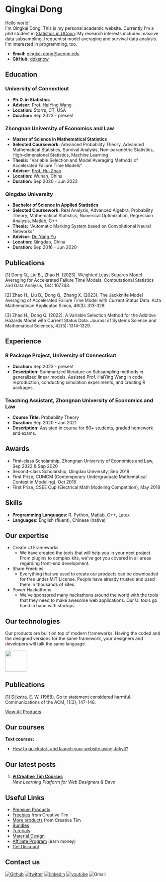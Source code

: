 # Qingkai Dong

Hello world!  
I'm Qingkai Dong. This is my personal academic website. Currently I'm a phd student in [Statistics in UConn](https://statistics.uconn.edu/). My research interests includes massive data subsampling, frequentist model averaging and survival data analysis. I'm interested in programming, too.

- **Email:** qingkai.dong@uconn.edu
- **GitHub:** [dqksnow](https://github.com/dqksnow)

## Education

### University of Connecticut
- **Ph.D. in Statistics**
- **Advisor:** [Prof. HaiYing Wang](https://ossifragus.github.io/)
- **Location:** Storrs, CT, USA
- **Duration:** Sep 2023 - present

### Zhongnan University of Economics and Law
- **Master of Science in Mathematical Statistics**
- **Selected Coursework:** Advanced Probability Theory, Advanced Mathematical Statistics, Survival Analysis, Non-parametric Statistics, High-dimensional Statistics, Machine Learning
- **Thesis:** "Variable Selection and Model Averaging Methods of Accelerated Failure Time Models"
- **Advisor:** [Prof. Hui Zhao](https://hzhaozuel.github.io/)
- **Location:** Wuhan, China
- **Duration:** Sep 2020 - Jun 2023

### Qingdao University
- **Bachelor of Science in Applied Statistics**
- **Selected Coursework:** Real Analysis, Advanced Algebra, Probability Theory, Mathematical Statistics, Numerical Optimization, Regression Analysis, Matlab, C++
- **Thesis:** "Automatic Marking System based on Convolutional Neural Networks"
- **Advisor:** [Dr. Yang Yu](https://maths.qdu.edu.cn/info/1222/1981.htm)
- **Location:** Qingdao, China
- **Duration:** Sep 2016 - Jun 2020

## Publications
<a id="1">[1]</a> 
Dong Q., Liu B., Zhao H. (2023). 
Weighted Least Squares Model Averaging for Accelerated Failure Time Models.
Computational Statistics and Data Analysis, 184: 107743.

<a id="2">[2]</a> 
Zhao H., Liu B., Dong Q., Zhang X. (2023). 
The Jackknife Model Averaging of Accelerated Failure Time Model with Current Status Data.
Acta Mathematicae Applicatae Sinica, 46(3): 313-328.

<a id="3">[3]</a> 
Zhao H., Dong Q. (2022). 
A Variable Selection Method for the Additive Hazards Model with Current Status Data.
Journal of Systems Science and Mathematical Sciences, 42(5): 1314-1329.


## Experience

### R Package Project, University of Connecticut
- **Duration:** Sep 2023 - present
- **Description:** Summarized literature on Subsampling methods in generalized linear models. Assisted Prof. HaiYing Wang in code reproduction, conducting simulation experiments, and creating R packages.

### Teaching Assistant, Zhongnan University of Economics and Law
- **Course Title:** Probability Theory
- **Duration:** Sep 2020 - Jan 2021
- **Description:** Assisted in course for 60+ students, graded homework and exams.

## Awards

- First-class Scholarship, Zhongnan University of Economics and Law, Sep 2022 & Sep 2020
- Second-class Scholarship, Qingdao University, Sep 2019
- First Prize, CUMCM (Contemporary Undergraduate Mathematical Contest in Modeling), Oct 2018
- First Prize, CSEE Cup (Electrical Math Modeling Competition), May 2018

## Skills

- **Programming Languages:** R, Python, Matlab, C++, Latex
- **Languages:** English (fluent), Chinese (native)

## Our expertise

- Create UI Frameworks
  -  We have created the tools that will help you in your next project. From plugins to complex kits, we've got you covered in all areas regarding front-end development.
- Share Freebies
  -  Everything that we used to create our products can be downloaded for free under MIT License. People have already trusted and used them in thousands of sites.
- Power Hackathons
  -  We've sponsored many hackathons around the world with the tools that they need to make awesome web applications. Our UI tools go hand in hand with startups.

## Our technologies

Our products are built on top of modern frameworks. Having the coded and the designed versions for the same framework, your designers and developers will talk the same language.

<p>
  <img src="https://s3.amazonaws.com/creativetim_bucket/tim_static_images/presentation-page/vue.jpg" width="67.5px" />
</p>

## Publications
<a id="1">[1]</a> 
Dijkstra, E. W. (1968). 
Go to statement considered harmful. 
Communications of the ACM, 11(3), 147-148.

[View All Products](https://www.creative-tim.com/templates)

## Our courses

**Text courses:**

- [How to quickstart and launch your website using Jekyll?](https://www.creative-tim.com/blog/webdesign/quickstart-launch-website-using-jekyll)

## Our latest posts

1. **[🔥 Creative Tim Courses](https://www.creative-tim.com/blog/creative-tim/new-learning-resources-web-designers/)** <br> *New Learning Platform for Web Designers & Devs*


## Useful Links

- [Premium Products](https://www.creative-tim.com/templates/premium)
- [Freebies](https://www.creative-tim.com/templates/free) from Creative Tim
- [More products](https://www.creative-tim.com/templates) from Creative Tim
- [Bundles](https://www.creative-tim.com/bundles)
- [Tutorials](https://www.youtube.com/channel/UCVyTG4sCw-rOvB9oHkzZD1w)
- [Material Design](https://www.creative-tim.com/design-system/material)
- [Affiliate Program](https://www.creative-tim.com/affiliates/new) (earn money)
- [Get Discount](https://www.creative-tim.com/coupon)

## Contact us

[<img alt="Github" src="https://img.shields.io/badge/GitHub-%2312100E.svg?&style=for-the-badge&logo=Github&logoColor=white" />](https://github.com/creativetimofficial) [<img alt="twitter" src="https://img.shields.io/badge/twitter-%231DA1F2.svg?&style=for-the-badge&logo=twitter&logoColor=white" />](https://twitter.com/CreativeTim) [<img alt="linkedin" src="https://img.shields.io/badge/linkedin-%230077B5.svg?&style=for-the-badge&logo=linkedin&logoColor=white" />](https://www.linkedin.com/in/creative-tim-1b54778b) [<img alt="youtube" src="https://img.shields.io/badge/YouTube-FF0000?style=for-the-badge&logo=youtube&logoColor=white" />](https://www.youtube.com/channel/UCVyTG4sCw-rOvB9oHkzZD1w) <img alt="Gmail" src="https://img.shields.io/badge/Gmail-D14836?style=for-the-badge&logo=gmail&logoColor=white" />
